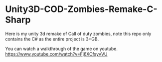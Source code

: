 # Unity3D-COD-Zombies-Remake-C-Sharp
Here is my unity 3d remake of Call of duty zombies, note this repo only contains the C# as the entire project is 3+GB.

You can watch a walkthrough of the game on youtube. 
https://www.youtube.com/watch?v=Fj6XCfsyvVU

